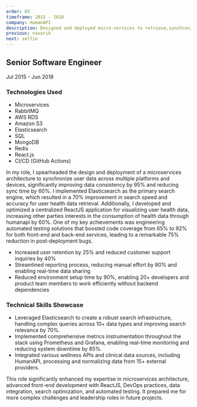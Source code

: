 ```yaml
---
order: 03
timeframe: 2015 - 2018
company: HumanAPI
description: Designed and deployed micro-services to retrieve,synchronize, and visualize user data, integrated metrics instrumentation, and used Elasticsearch and RabbitMQ.
previous: navarik
next: selfie
---
```


<!-- markdownlint-disable MD041 -->

## Senior Software Engineer

Jul 2015 - Jun 2018

### Technologies Used

- Microservices
- RabbitMQ
- AWS RDS
- Amazon S3
- Elasticsearch
- SQL
- MongoDB
- Redis
- React.js
- CI/CD (GitHub Actions)

In my role, I spearheaded the design and deployment of a microservices architecture to synchronize user data across multiple platforms and devices, significantly improving data consistency by 95% and reducing sync time by 60%. I implemented Elasticsearch as the primary search engine, which resulted in a 70% improvement in search speed and accuracy for user health data retrieval. Additionally, I developed and optimized a centralized ReactJS application for visualizing user health data, increasing other parties interests in the consumption of health data through humanapi by 60%. One of my key achievements was engineering automated testing solutions that boosted code coverage from 65% to 92% for both front-end and back-end services, leading to a remarkable 75% reduction in post-deployment bugs.

- Increased user retention by 25% and reduced customer support inquiries by 40%
- Streamlined reporting process, reducing manual effort by 80% and enabling real-time data sharing
- Reduced environment setup time by 90%, enabling 20+ developers and product team members to work efficiently without backend dependencies

### Technical Skills Showcase

- Leveraged Elasticsearch to create a robust search infrastructure, handling complex queries across 10+ data types and improving search relevance by 70%.
- Implemented comprehensive metrics instrumentation throughout the stack using Prometheus and Grafana, enabling real-time monitoring and reducing system downtime by 85%.
- Integrated various wellness APIs and clinical data sources, including HumanAPI, processing and normalizing data from 15+ external providers.

This role significantly enhanced my expertise in microservices architecture, advanced front-end development with ReactJS, DevOps practices, data integration, search optimization, and automated testing. It prepared me for more complex challenges and leadership roles in future projects.
